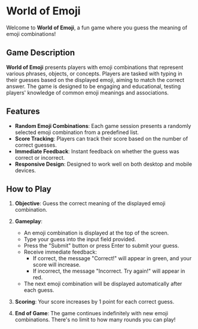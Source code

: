 # World of Emoji

Welcome to **World of Emoji**, a fun game where you guess the meaning of emoji combinations!

## Game Description

**World of Emoji** presents players with emoji combinations that represent various phrases, objects, or concepts. Players are tasked with typing in their guesses based on the displayed emoji, aiming to match the correct answer. The game is designed to be engaging and educational, testing players' knowledge of common emoji meanings and associations.

## Features

- **Random Emoji Combinations**: Each game session presents a randomly selected emoji combination from a predefined list.
- **Score Tracking**: Players can track their score based on the number of correct guesses.
- **Immediate Feedback**: Instant feedback on whether the guess was correct or incorrect.
- **Responsive Design**: Designed to work well on both desktop and mobile devices.

## How to Play

1. **Objective**: Guess the correct meaning of the displayed emoji combination.
   
2. **Gameplay**:
   - An emoji combination is displayed at the top of the screen.
   - Type your guess into the input field provided.
   - Press the "Submit" button or press Enter to submit your guess.
   - Receive immediate feedback:
     - If correct, the message "Correct!" will appear in green, and your score will increase.
     - If incorrect, the message "Incorrect. Try again!" will appear in red.
   - The next emoji combination will be displayed automatically after each guess.

3. **Scoring**: Your score increases by 1 point for each correct guess.

4. **End of Game**: The game continues indefinitely with new emoji combinations. There's no limit to how many rounds you can play!
